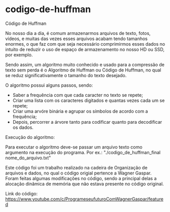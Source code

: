 # codigo-de-huffman
Código de Huffman
	
No nosso dia a dia, é comum armazenarmos arquivos de texto, fotos, vídeos, e muitas das vezes esses arquivos acabam tendo tamanhos enormes, o que faz com que seja necessário comprimirmos esses dados no intuito de reduzir o uso de espaço de armazenamento no nosso HD ou SSD, por exemplo.
	
Sendo assim, um algoritmo muito conhecido e usado para a compressão de texto sem perda é o Algoritmo de Huffman ou Código de Huffman, no qual se reduz significativamente o tamanho do texto desejado.
	
O algoritmo possui alguns passos, sendo:

- Saber a frequência com que cada caracter no texto se repete;
- Criar uma lista com os caracteres digitados e quantas vezes cada um se repete;
- Criar uma arvóre binária e agrupar os símbolos de acordo com a frequência;
- Depois, percorrer
a árvore tanto para codificar quanto para decodificar os dados.

Execução do algoritmo:

Para executar o algoritmo deve-se passar um arquivo texto como argumento na execução do programa.
Por ex.: "./codigo_de_huffman_final nome_do_arquivo.txt"

Este código foi um trabalho realizado na cadeira de Organização de arquivos e dados, no qual o código origial pertence a Wagner Gaspar. Foram feitas algumas modificações no código, sendo a principal delas a alocação dinâmica de memória que não estava presente no código original.

Link do código: https://www.youtube.com/c/ProgrameseufuturoComWagnerGaspar/featured
